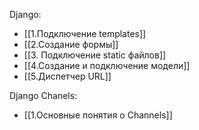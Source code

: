 Django:
- [[1.Подключение templates]]
- [[2.Создание формы]]
- [[3. Подключение static файлов]]
- [[4.Создание и подключение модели]]
- [[5.Диспетчер URL]]

Django Chanels:
 - [[1.Основные понятия о Channels]]